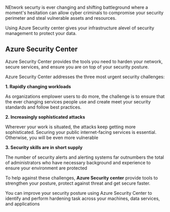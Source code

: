 NEtwork securty is ever changing and shifting battleground where a moment's hesitation can allow cyber criminals to compromise your security perimeter and steal vulnerable assets and resources.

Using Azure Security center gives your infrastructure alevel of security management to protect your data.

## Azure Security Center

Azure Security Center provides the tools you need to harden your network, secure services, and ensure you are on top of your security posture.

Azure Security Center addresses the three most urgent security challenges:

**1. Rapidly changing workloads**

As organizations emplower users to do more, the challenge is to ensure that the ever changing services people use and create meet your security standards and follow best practices.

**2. Increasingly sophisticated attacks**

Wherever your work is situated, the attacks keep getting more sophisticated. Securing your public internet-facing services is essential. Otherwise, you will be even more vulnerable 

**3. Security skills are in short supply**

The number of security alerts and alerting systems far outnumbers the total of administrators who have necessary background and experience to ensure your environment are protected

To help against these challenges, **Azure Security center** provide tools to strengthen your posture, protect against threat and get secure faster.

You can improve your security posture using Azure Security Center to identify and perform hardening task across your machines, data services, and applications
